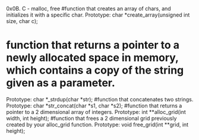0x0B. C - malloc, free
#function that creates an array of chars, and initializes it with a specific char.
Prototype: char *create_array(unsigned int size, char c);
# function that returns a pointer to a newly allocated space in memory, which contains a copy of the string given as a parameter.
Prototype: char *_strdup(char *str);
#function that concatenates two strings.
Prototype: char *str_concat(char *s1, char *s2);
#function that returns a pointer to a 2 dimensional array of integers.
Prototype: int **alloc_grid(int width, int height);
#function that frees a 2 dimensional grid previously created by your alloc_grid function.
Prototype: void free_grid(int **grid, int height);
